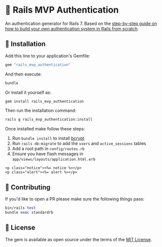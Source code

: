 # 🔐 Rails MVP Authentication

An authentication generator for Rails 7. Based on the [step-by-step guide on how to build your own authentication system in Rails from scratch](https://github.com/stevepolitodesign/rails-authentication-from-scratch).

## 🚀 Installation

Add this line to your application's Gemfile:

```ruby
gem "rails_mvp_authentication"
```

And then execute:
```bash
bundle
```

Or install it yourself as:
```bash
gem install rails_mvp_authentication
```

Then run the installation command:
```bash
rails g rails_mvp_authentication:install
```

Once installed make follow these steps:

1. Run `bundle install` to install [bcrypt](https://rubygems.org/gems/bcrypt/)
2. Run `rails db:migrate` to add the `users` and `active_sessions` tables
3. Add a root path in `config/routes.rb`
4. Ensure you have flash messages in `app/views/layouts/application.html.erb`

```html+erb
<p class="notice"><%= notice %></p>
<p class="alert"><%= alert %></p>
```

## 🙏 Contributing

If you'd like to open a PR please make sure the following things pass:

```ruby
bin/rails test
bundle exec standardrb
```
## 📜 License

The gem is available as open source under the terms of the [MIT License](https://opensource.org/licenses/MIT).